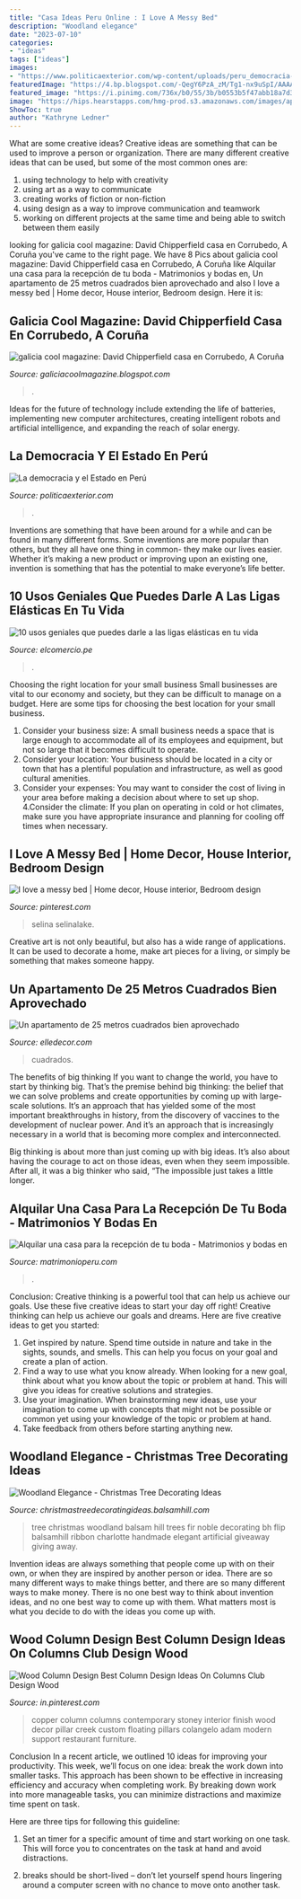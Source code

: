 ```yaml
---
title: "Casa Ideas Peru Online : I Love A Messy Bed"
description: "Woodland elegance"
date: "2023-07-10"
categories:
- "ideas"
tags: ["ideas"]
images:
- "https://www.politicaexterior.com/wp-content/uploads/peru_democracia-960x640.jpg"
featuredImage: "https://4.bp.blogspot.com/-QegY6PzA_zM/Tg1-nx9uSpI/AAAAAAAAElE/rEcPFjdhe6Y/s1600/david+chipperfield+8.jpg"
featured_image: "https://i.pinimg.com/736x/b0/55/3b/b0553b5f47abb18a7d316bd54862cd22.jpg"
image: "https://hips.hearstapps.com/hmg-prod.s3.amazonaws.com/images/apartamento-mini-25-metros-espacio-1605185899.jpg?crop=1.00xw:0.669xh;0,0.221xh&amp;resize=1200:*"
ShowToc: true
author: "Kathryne Ledner"
---
```



What are some creative ideas?
Creative ideas are something that can be used to improve a person or organization. There are many different creative ideas that can be used, but some of the most common ones are: 
1. using technology to help with creativity 
2. using art as a way to communicate 
3. creating works of fiction or non-fiction 
4. using design as a way to improve communication and teamwork 
5. working on different projects at the same time and being able to switch between them easily 

	

		
looking for galicia cool magazine: David Chipperfield casa en Corrubedo, A Coruña you've came to the right page. We have 8 Pics about galicia cool magazine: David Chipperfield casa en Corrubedo, A Coruña like Alquilar una casa para la recepción de tu boda - Matrimonios y bodas en, Un apartamento de 25 metros cuadrados bien aprovechado and also I love a messy bed | Home decor, House interior, Bedroom design. Here it is:
		
    
## Galicia Cool Magazine: David Chipperfield Casa En Corrubedo, A Coruña

<img loading=lazy src="https://4.bp.blogspot.com/-QegY6PzA_zM/Tg1-nx9uSpI/AAAAAAAAElE/rEcPFjdhe6Y/s1600/david+chipperfield+8.jpg" onerror="this.onerror=null;this.src='https://tse3.mm.bing.net/th?id=OIP.0VSqZL0PlPkWbJrcFIqOFQHaGL&amp;pid=15.1';" alt="galicia cool magazine: David Chipperfield casa en Corrubedo, A Coruña">

_Source: galiciacoolmagazine.blogspot.com_

>. 

	

Ideas for the future of technology include extending the life of batteries, implementing new computer architectures, creating intelligent robots and artificial intelligence, and expanding the reach of solar energy.

    
## La Democracia Y El Estado En Perú

<img loading=lazy src="https://www.politicaexterior.com/wp-content/uploads/peru_democracia-960x640.jpg" onerror="this.onerror=null;this.src='https://tse1.mm.bing.net/th?id=OIP.0euo35UrP__GqRFHVexruAHaE8&amp;pid=15.1';" alt="La democracia y el Estado en Perú">

_Source: politicaexterior.com_

>. 

	

Inventions are something that have been around for a while and can be found in many different forms. Some inventions are more popular than others, but they all have one thing in common- they make our lives easier. Whether it’s making a new product or improving upon an existing one, invention is something that has the potential to make everyone’s life better.

    
## 10 Usos Geniales Que Puedes Darle A Las Ligas Elásticas En Tu Vida

<img loading=lazy src="https://elcomercio.pe/resizer/5nafeel3WaW7Z_MtdzZyo2FIUTQ=/980x528/smart/filters:format(jpeg):quality(75)/arc-anglerfish-arc2-prod-elcomercio.s3.amazonaws.com/public/4ASOIHLK4JBYXHUMSLBXS3FEHY.jpg" onerror="this.onerror=null;this.src='https://tse3.mm.bing.net/th?id=OIP.p8NTzgHPJsuRy2_sgpxZDwHaD_&amp;pid=15.1';" alt="10 usos geniales que puedes darle a las ligas elásticas en tu vida">

_Source: elcomercio.pe_

>. 

	

Choosing the right location for your small business
Small businesses are vital to our economy and society, but they can be difficult to manage on a budget. Here are some tips for choosing the best location for your small business. 
1. Consider your business size: A small business needs a space that is large enough to accommodate all of its employees and equipment, but not so large that it becomes difficult to operate. 
2. Consider your location: Your business should be located in a city or town that has a plentiful population and infrastructure, as well as good cultural amenities. 
3. Consider your expenses: You may want to consider the cost of living in your area before making a decision about where to set up shop. 
4.Consider the climate: If you plan on operating in cold or hot climates, make sure you have appropriate insurance and planning for cooling off times when necessary.

    
## I Love A Messy Bed | Home Decor, House Interior, Bedroom Design

<img loading=lazy src="https://i.pinimg.com/736x/b0/55/3b/b0553b5f47abb18a7d316bd54862cd22.jpg" onerror="this.onerror=null;this.src='https://tse3.mm.bing.net/th?id=OIP.kTqK7EUr4ak13PSPq5lmrgHaJ3&amp;pid=15.1';" alt="I love a messy bed | Home decor, House interior, Bedroom design">

_Source: pinterest.com_

>selina selinalake. 

	

Creative art is not only beautiful, but also has a wide range of applications. It can be used to decorate a home, make art pieces for a living, or simply be something that makes someone happy.

    
## Un Apartamento De 25 Metros Cuadrados Bien Aprovechado

<img loading=lazy src="https://hips.hearstapps.com/hmg-prod.s3.amazonaws.com/images/apartamento-mini-25-metros-espacio-1605185899.jpg?crop=1.00xw:0.669xh;0,0.221xh&amp;resize=1200:*" onerror="this.onerror=null;this.src='https://tse4.mm.bing.net/th?id=OIP.c8fXsKlC-TGaCD2Z8Pvx3gHaDt&amp;pid=15.1';" alt="Un apartamento de 25 metros cuadrados bien aprovechado">

_Source: elledecor.com_

>cuadrados. 

	

The benefits of big thinking
If you want to change the world, you have to start by thinking big. That’s the premise behind big thinking: the belief that we can solve problems and create opportunities by coming up with large-scale solutions.
It’s an approach that has yielded some of the most important breakthroughs in history, from the discovery of vaccines to the development of nuclear power. And it’s an approach that is increasingly necessary in a world that is becoming more complex and interconnected.

Big thinking is about more than just coming up with big ideas. It’s also about having the courage to act on those ideas, even when they seem impossible. After all, it was a big thinker who said, “The impossible just takes a little longer.

    
## Alquilar Una Casa Para La Recepción De Tu Boda - Matrimonios Y Bodas En

<img loading=lazy src="https://www.matrimonioperu.com/wp-content/uploads/2020/05/alquilar-casa-bodas-peru.jpg" onerror="this.onerror=null;this.src='https://tse3.mm.bing.net/th?id=OIP.jkN057W5EA--BUZedwCCHAHaEV&amp;pid=15.1';" alt="Alquilar una casa para la recepción de tu boda - Matrimonios y bodas en">

_Source: matrimonioperu.com_

>. 

	

Conclusion: Creative thinking is a powerful tool that can help us achieve our goals. Use these five creative ideas to start your day off right!
Creative thinking can help us achieve our goals and dreams. Here are five creative ideas to get you started: 
1. Get inspired by nature. Spend time outside in nature and take in the sights, sounds, and smells. This can help you focus on your goal and create a plan of action. 
2. Find a way to use what you know already. When looking for a new goal, think about what you know about the topic or problem at hand. This will give you ideas for creative solutions and strategies. 
3. Use your imagination. When brainstorming new ideas, use your imagination to come up with concepts that might not be possible or common yet using your knowledge of the topic or problem at hand. 
4. Take feedback from others before starting anything new.

    
## Woodland Elegance - Christmas Tree Decorating Ideas

<img loading=lazy src="http://christmastreedecoratingideas.balsamhill.com/wp-content/uploads/2015/03/1-balsam-hill1-683x1024.jpg" onerror="this.onerror=null;this.src='https://tse1.mm.bing.net/th?id=OIP.xJLbID_4w8jWoPALineoAQHaLG&amp;pid=15.1';" alt="Woodland Elegance - Christmas Tree Decorating Ideas">

_Source: christmastreedecoratingideas.balsamhill.com_

>tree christmas woodland balsam hill trees fir noble decorating bh flip balsamhill ribbon charlotte handmade elegant artificial giveaway giving away. 

	

Invention ideas are always something that people come up with on their own, or when they are inspired by another person or idea. There are so many different ways to make things better, and there are so many different ways to make money. There is no one best way to think about invention ideas, and no one best way to come up with them. What matters most is what you decide to do with the ideas you come up with.

    
## Wood Column Design Best Column Design Ideas On Columns Club Design Wood

<img loading=lazy src="https://i.pinimg.com/736x/c4/87/0e/c4870e9fd1f2f542a0acba3497e68725.jpg" onerror="this.onerror=null;this.src='https://tse1.mm.bing.net/th?id=OIP.amLYeVFMJ2odWJEvRhDG1QHaMe&amp;pid=15.1';" alt="Wood Column Design Best Column Design Ideas On Columns Club Design Wood">

_Source: in.pinterest.com_

>copper column columns contemporary stoney interior finish wood decor pillar creek custom floating pillars colangelo adam modern support restaurant furniture. 

	

Conclusion
In a recent article, we outlined 10 ideas for improving your productivity. This week, we’ll focus on one idea: break the work down into smaller tasks.
This approach has been shown to be effective in increasing efficiency and accuracy when completing work. By breaking down work into more manageable tasks, you can minimize distractions and maximize time spent on task.

Here are three tips for following this guideline:

1) Set an timer for a specific amount of time and start working on one task. This will force you to concentrates on the task at hand and avoid distractions.

2) breaks should be short-lived – don’t let yourself spend hours lingering around a computer screen with no chance to move onto another task.

